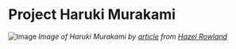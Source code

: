 # Project Haruki Murakami
![Image](https://img.theculturetrip.com/1440x807/smart/wp-content/uploads/2011/08/screen-shot-2016-10-05-at-3-11-54-pm.png "Workflow of a generic IR-based QA system")
*Image of Haruki Murakami by [article](https://theculturetrip.com/asia/japan/articles/japan-caught-between-cultures/) from [Hazel Rowland](https://theculturetrip.com/authors/hazel-rowland/)*
